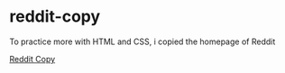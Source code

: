 # reddit-copy
To practice more with HTML and CSS, i copied the homepage of Reddit

<a href="https://reddit-copy-nine.vercel.app"> Reddit Copy </a>
